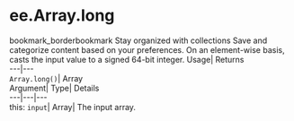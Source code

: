  
#  ee.Array.long 
bookmark_borderbookmark Stay organized with collections  Save and categorize content based on your preferences. 
On an element-wise basis, casts the input value to a signed 64-bit integer. 
Usage| Returns  
---|---  
`Array.long()`| Array  
Argument| Type| Details  
---|---|---  
this: `input`| Array| The input array.  
